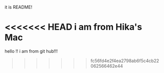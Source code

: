 
it is README!

<<<<<<< HEAD
i am from Hika's Mac
=======

hello !! i am from git hub!!!
>>>>>>> fc56fd4e2f4ea2798ab6f5c4cb22062566462e44
